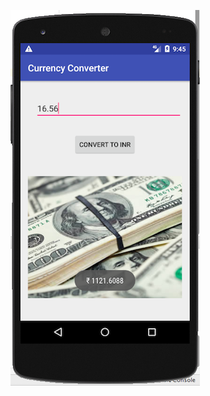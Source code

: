 ![alt text](https://github.com/sploitfun/AndroidProjects/blob/master/CurrencyConverter/images/out.png)

